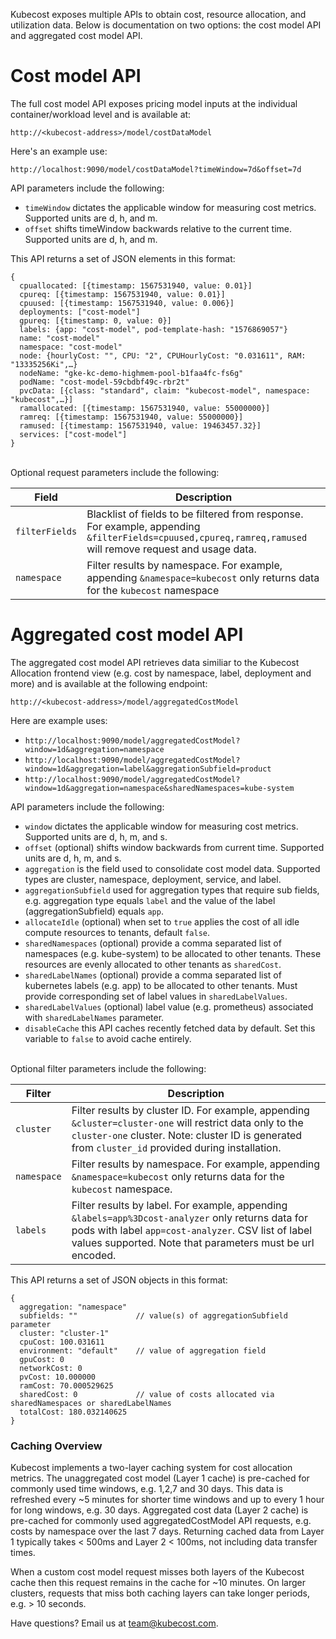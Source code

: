 Kubecost exposes multiple APIs to obtain cost, resource allocation, and utilization data. Below is documentation on two options: the cost model API and aggregated cost model API.  

# Cost model API

The full cost model API exposes pricing model inputs at the individual container/workload level and is available at:

`http://<kubecost-address>/model/costDataModel`

Here's an example use:

`http://localhost:9090/model/costDataModel?timeWindow=7d&offset=7d`

API parameters include the following:

* `timeWindow` dictates the applicable window for measuring cost metrics. Supported units are d, h, and m.  
* `offset` shifts timeWindow backwards relative to the current time. Supported units are d, h, and m.

This API returns a set of JSON elements in this format:

```
{
  cpuallocated: [{timestamp: 1567531940, value: 0.01}]
  cpureq: [{timestamp: 1567531940, value: 0.01}]
  cpuused: [{timestamp: 1567531940, value: 0.006}]
  deployments: ["cost-model"]
  gpureq: [{timestamp: 0, value: 0}]
  labels: {app: "cost-model", pod-template-hash: "1576869057"}
  name: "cost-model"
  namespace: "cost-model"
  node: {hourlyCost: "", CPU: "2", CPUHourlyCost: "0.031611", RAM: "13335256Ki",…}
  nodeName: "gke-kc-demo-highmem-pool-b1faa4fc-fs6g"
  podName: "cost-model-59cbdbf49c-rbr2t"
  pvcData: [{class: "standard", claim: "kubecost-model", namespace: "kubecost",…}]
  ramallocated: [{timestamp: 1567531940, value: 55000000}]
  ramreq: [{timestamp: 1567531940, value: 55000000}]
  ramused: [{timestamp: 1567531940, value: 19463457.32}]
  services: ["cost-model"]
}  
```
<a name="optional-params"></a>  
Optional request parameters include the following:  

Field | Description 
--------- | ----------- 
`filterFields` | Blacklist of fields to be filtered from response. For example, appending `&filterFields=cpuused,cpureq,ramreq,ramused` will remove request and usage data.
`namespace` | Filter results by namespace. For example, appending `&namespace=kubecost` only returns data for the `kubecost` namespace


# Aggregated cost model API

The aggregated cost model API retrieves data similiar to the Kubecost Allocation frontend view (e.g. cost by namespace, label, deployment and more) and is available at the following endpoint:

`http://<kubecost-address>/model/aggregatedCostModel`

Here are example uses:

* `http://localhost:9090/model/aggregatedCostModel?window=1d&aggregation=namespace`  
* `http://localhost:9090/model/aggregatedCostModel?window=1d&aggregation=label&aggregationSubfield=product`
* `http://localhost:9090/model/aggregatedCostModel?window=1d&aggregation=namespace&sharedNamespaces=kube-system`

API parameters include the following:

* `window` dictates the applicable window for measuring cost metrics. Supported units are d, h, m, and s.  
* `offset` (optional) shifts window backwards from current time. Supported units are d, h, m, and s.  
* `aggregation` is the field used to consolidate cost model data. Supported types are cluster, namespace, deployment, service, and label.  
* `aggregationSubfield` used for aggregation types that require sub fields, e.g. aggregation type equals `label` and the value of the label (aggregationSubfield) equals `app`.
* `allocateIdle` (optional) when set to `true` applies the cost of all idle compute resources to tenants, default `false`.
* `sharedNamespaces` (optional) provide a comma separated list of namespaces (e.g. kube-system) to be allocated to other tenants. These resources are evenly allocated to other tenants as `sharedCost`.
* `sharedLabelNames` (optional) provide a comma separated list of kubernetes labels (e.g. app) to be allocated to other tenants. Must provide corresponding set of label values in `sharedLabelValues`.
* `sharedLabelValues` (optional) label value (e.g. prometheus) associated with `sharedLabelNames` parameter. 
* `disableCache` this API caches recently fetched data by default. Set this variable to `false` to avoid cache entirely. 

<a name="filter-params"></a>  
Optional filter parameters include the following:  

Filter | Description 
--------- | ----------- 
`cluster` | Filter results by cluster ID. For example, appending `&cluster=cluster-one` will restrict data only to the `cluster-one` cluster. Note: cluster ID is generated from `cluster_id` provided during installation. 
`namespace` | Filter results by namespace. For example, appending `&namespace=kubecost` only returns data for the `kubecost` namespace.
`labels` | Filter results by label. For example, appending `&labels=app%3Dcost-analyzer` only returns data for pods with label `app=cost-analyzer`. CSV list of label values supported. Note that parameters must be url encoded. 

This API returns a set of JSON objects in this format:

```
{
  aggregation: "namespace"
  subfields: ""             // value(s) of aggregationSubfield parameter
  cluster: "cluster-1"
  cpuCost: 100.031611       
  environment: "default"    // value of aggregation field
  gpuCost: 0
  networkCost: 0
  pvCost: 10.000000
  ramCost: 70.000529625
  sharedCost: 0             // value of costs allocated via sharedNamespaces or sharedLabelNames
  totalCost: 180.032140625
}  
```

### Caching Overview 

Kubecost implements a two-layer caching system for cost allocation metrics. The unaggregated cost model (Layer 1 cache) is pre-cached for commonly used time windows, e.g. 1,2,7 and 30 days. This data is refreshed every ~5 minutes for shorter time windows and up to every 1 hour for long windows, e.g. 30 days. Aggregated cost data (Layer 2 cache) is pre-cached for commonly used aggregatedCostModel API requests, e.g. costs by namespace over the last 7 days. Returning cached data from Layer 1 typically takes < 500ms and Layer 2 < 100ms, not including data transfer times. 

When a custom cost model request misses both layers of the Kubecost cache then this request remains in the cache for ~10 minutes. On larger clusters, requests that miss both caching layers can take longer periods, e.g. > 10 seconds. 


Have questions? Email us at <team@kubecost.com>.
